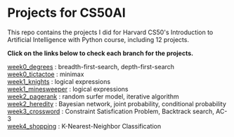 # Projects for CS50AI  
This repo contains the projects I did for Harvard CS50's Introduction to Artificial Intelligence with Python course, including 12 projects.   
  
**Click on the links below to check each branch for the projects.**  
  
[week0_degrees](https://github.com/KingJJ676/Projects_for_CS50AI/tree/week0_degrees) : breadth-first-search, depth-first-search  
[week0_tictactoe](https://github.com/KingJJ676/Projects_for_CS50AI/tree/week0_tictactoe) : minimax  
[week1_knights](https://github.com/KingJJ676/Projects_for_CS50AI/tree/week1_knights) : logical expressions  
[week1_minesweeper](https://github.com/KingJJ676/Projects_for_CS50AI/tree/week1_minesweeper) : logical expressions   
[week2_pagerank](https://github.com/KingJJ676/Projects_for_CS50AI/tree/week2_pagerank) : random surfer model, iterative algorithm  
[week2_heredity](https://github.com/KingJJ676/Projects_for_CS50AI/tree/week2_heredity) : Bayesian network, joint probability, conditional probability  
[week3_crossword](https://github.com/KingJJ676/Projects_for_CS50AI/tree/week3_crossword) : Constraint Satisfication Problem, Backtrack search, AC-3  
[week4_shopping](https://github.com/KingJJ676/Projects_for_CS50AI/tree/week4_shopping) : K-Nearest-Neighbor Classification
